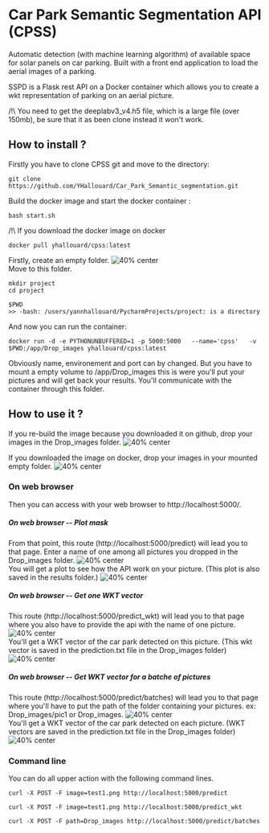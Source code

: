 # Car Park Semantic Segmentation API (CPSS)

Automatic detection (with machine learning algorithm) of available space for solar panels on car parking. Built with a
front end application to load the aerial images of a parking.

SSPD is a Flask rest API on a Docker container which allows you to create a wkt representation of parking on an aerial picture.

/!\ You need to get the deeplabv3_v4.h5 file, which is a large file (over 150mb), be sure that it as been clone instead it won't work.


## How to install ?
Firstly you have to clone CPSS git and move to the directory:
```
git clone https://github.com/YHallouard/Car_Park_Semantic_segmentation.git
```
Build the docker image and start the docker container :
```
bash start.sh
```

/!\ If you download the docker image on docker
```
docker pull yhallouard/cpss:latest
```
Firstly, create an empty folder.
![40% center](README_pic/empty_folder.png)  
Move to this folder.
```
mkdir project
cd project
```

```
$PWD
>> -bash: /users/yannhallouard/PycharmProjects/project: is a directory
```
And now you can run the container:
```
docker run -d -e PYTHONUNBUFFERED=1 -p 5000:5000   --name='cpss'   -v $PWD:/app/Drop_images yhallouard/cpss:latest
```
Obviously name, environement and port can by changed. But you have to mount a empty volume to /app/Drop_images this is were you'll put your pictures and will get back your results. You'll communicate with the container through this folder.






## How to use it ?


If you re-build the image because you downloaded it on github, drop your images in the Drop_images folder.
![40% center](README_pic/drop_images.png)  

If you downloaded the image on docker, drop your images in your mounted empty folder.
![40% center](README_pic/empty_folder.png)  

### On web browser
Then you can access with your web browser to http://localhost:5000/.
##### On web browser -- Plot mask
From that point, this route (http://localhost:5000/predict) will lead you to that page. Enter a name of one among all pictures you dropped in the Drop_images folder.
![40% center](README_pic/predict_browser.png)  
You will get a plot to see how the API work on your picture. (This plot is also saved in the results folder.)
![40% center](README_pic/predict_browser2.png)


##### On web browser -- Get one WKT vector
This route (http://localhost:5000/predict_wkt)  will lead you to that page where you also have to provide the api with the name of one picture.
![40% center](README_pic/predict_wkt_browser.png)  
You'll get a WKT vector of the car park detected on this picture. (This wkt vector is saved in the prediction.txt file in the Drop_images folder)
![40% center](README_pic/predict_wkt_browser2.png)

##### On web browser -- Get WKT vector for a batche of pictures
This route (http://localhost:5000/predict/batches) will lead you to that page where you'll have to put the path of the folder containing your pictures. ex: Drop_images/pic1 or Drop_images.
![40% center](README_pic/predict_wkt_browser3.png)  
You'll get a WKT vector of the car park detected on each picture. (WKT vectors are saved in the prediction.txt file in the Drop_images folder)
![40% center](README_pic/predict_wkt_browser4.png)

### Command line
You can do all upper action with the following command lines.

```
curl -X POST -F image=test1.png http://localhost:5000/predict
```

```
curl -X POST -F image=test1.png http://localhost:5000/predict_wkt
```

```
curl -X POST -F path=Drop_images http://localhost:5000/predict/batches
```
